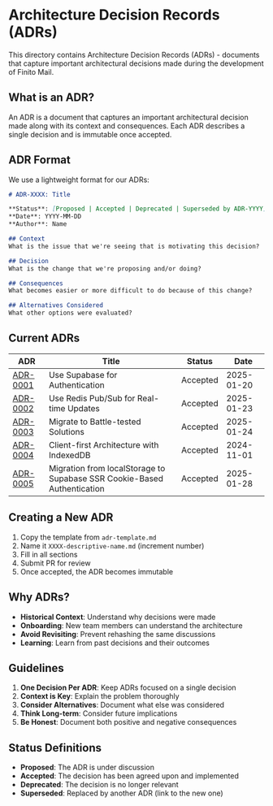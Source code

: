 # Architecture Decision Records (ADRs)

This directory contains Architecture Decision Records (ADRs) - documents that capture important architectural decisions made during the development of Finito Mail.

## What is an ADR?

An ADR is a document that captures an important architectural decision made along with its context and consequences. Each ADR describes a single decision and is immutable once accepted.

## ADR Format

We use a lightweight format for our ADRs:

```markdown
# ADR-XXXX: Title

**Status**: [Proposed | Accepted | Deprecated | Superseded by ADR-YYYY]
**Date**: YYYY-MM-DD
**Author**: Name

## Context
What is the issue that we're seeing that is motivating this decision?

## Decision
What is the change that we're proposing and/or doing?

## Consequences
What becomes easier or more difficult to do because of this change?

## Alternatives Considered
What other options were evaluated?
```

## Current ADRs

| ADR | Title | Status | Date |
|-----|-------|--------|------|
| [ADR-0001](./0001-use-supabase-for-authentication.md) | Use Supabase for Authentication | Accepted | 2025-01-20 |
| [ADR-0002](./0002-redis-pubsub-for-realtime.md) | Use Redis Pub/Sub for Real-time Updates | Accepted | 2025-01-23 |
| [ADR-0003](./0003-migrate-to-battle-tested-solutions.md) | Migrate to Battle-tested Solutions | Accepted | 2025-01-24 |
| [ADR-0004](./0004-client-first-architecture.md) | Client-first Architecture with IndexedDB | Accepted | 2024-11-01 |
| [ADR-0005](./0005-supabase-ssr-auth-migration.md) | Migration from localStorage to Supabase SSR Cookie-Based Authentication | Accepted | 2025-01-28 |

## Creating a New ADR

1. Copy the template from `adr-template.md`
2. Name it `XXXX-descriptive-name.md` (increment number)
3. Fill in all sections
4. Submit PR for review
5. Once accepted, the ADR becomes immutable

## Why ADRs?

- **Historical Context**: Understand why decisions were made
- **Onboarding**: New team members can understand the architecture
- **Avoid Revisiting**: Prevent rehashing the same discussions
- **Learning**: Learn from past decisions and their outcomes

## Guidelines

1. **One Decision Per ADR**: Keep ADRs focused on a single decision
2. **Context is Key**: Explain the problem thoroughly
3. **Consider Alternatives**: Document what else was considered
4. **Think Long-term**: Consider future implications
5. **Be Honest**: Document both positive and negative consequences

## Status Definitions

- **Proposed**: The ADR is under discussion
- **Accepted**: The decision has been agreed upon and implemented
- **Deprecated**: The decision is no longer relevant
- **Superseded**: Replaced by another ADR (link to the new one)